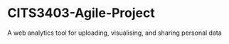 # CITS3403-Agile-Project
A web analytics tool for uploading, visualising, and sharing personal data
